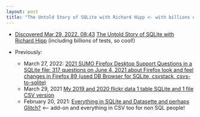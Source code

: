 ```yaml
---
layout: post
title: "The Untold Story of SQLite with Richard Hipp <- with billions of tests"
---
```


* [Discovered Mar 29, 2022. 08:43](http://rolandtanglao.com/2020/07/29/p1-blogthis-checkvist-list-links-to-blog/) [The Untold Story of SQLite with Richard Hipp](https://corecursive.com/066-sqlite-with-richard-hipp/#) (including billions of tests, so cool!)

* Previously:
  * March 27, 2022: [2021  SUMO Firefox Desktop Support Questions in a SQLite file: 317 questions  on June 4, 2021 about Firefox look and feel changes in Firefox 89 (used  DB Browser for SQLite, csvstack, csvs-to-sqlite)](http://rolandtanglao.com/2022/03/27/p1-firefox-sumo-317-support-questions-2021-june4-firefox89-new-look-and-feel/)
  * March 29, 2021 [My 2019 and 2020 flickr data 1 table SQLite and 1 file CSV version](http://rolandtanglao.com/2021/03/29/p1-roland-flickr-metadata-2019-2020-one-table-sqlite-csv/)        
  * February 20, 2021: [Everything in SQLite and Datasette and perhaps Glitch?](http://rolandtanglao.com/2021/02/21/p1-everything-in-sqlitite-and-glitch/)     <-- add-on and everything in CSV too for non SQL people!
